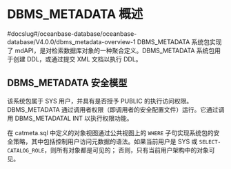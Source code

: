 DBMS_METADATA 概述 
=====================================
#docslug#/oceanbase-database/oceanbase-database/V4.0.0/dbms_metadata-overview-1
DBMS_METADATA 系统包实现了 mdAPI，是对检索数据库对象的一种聚合定义。DBMS_METADATA 系统包用于创建 DDL，或通过提交 XML 文档以执行 DDL。

DBMS_METADATA 安全模型 
---------------------------

该系统包属于 SYS 用户，并具有是否授予 PUBLIC 的执行访问权限。DBMS_METADATA 通过调用者权限（即调用者的安全配置文件）运行。它通过调用 DBMS_METADATAL INT 以执行权限功能。

在 catmeta.sql 中定义的对象视图通过公共视图上的 `WHERE` 子句实现系统包的安全策略，其中包括控制用户访问元数据的语法。如果当前用户是 SYS 或 `SELECT-CATALOG_ROLE`，则所有对象都是可见的； 否则，只有当前用户架构中的对象可见。
